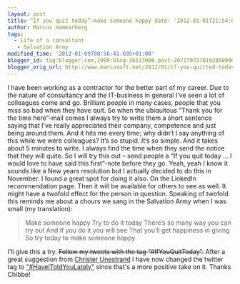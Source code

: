 ```yaml
---
layout: post
title: “If you quit today”–make someone happy date: '2012-01-01T21:54:00.001+01:00'
author: Marcus Hammarberg
tags:
  - Life of a consultant
   - Salvation Army
modified_time: '2012-01-09T08:56:41.695+01:00'
blogger_id: tag:blogger.com,1999:blog-36533086.post-2071797570192050990
blogger_orig_url: http://www.marcusoft.net/2012/01/if-you-quitted-todaymake-someone-happy.html
---
```


I have been working as a contractor for the better part of my
career. Due to the nature of consultancy and the IT-business in general
I’ve seen a lot of colleagues come and go. Brilliant people in many
cases, people that you miss so bad when they have quit.
So when the ubiquitous “Thank you for the time here”-mail comes I always
try to write them a short sentence saying that I’ve really appreciated
their company, competence and just being around them.
And it hits me every time; why didn’t I say anything of this while we
were colleagues?
It’s so stupid. It’s so simple. And it takes
about 5 minutes to write. I always find the time when they send the
notice that they will quite.
So I will try this out – send people a “If you quit today … I would love
to have said this first”-note before they go. Yeah, yeah I know it
sounds like a New years resolution but I actually decided to do this in
November.
I found a great spot for doing it also. On the LinkedIn recommendation
page. Then it will be available for others to see as well. It might have
a twofold effect for the person in question.
Speaking of twofold this reminds me about a chours we sang in the
Salvation Army when I was small (my translation):

> Make someone happy
> Try to do it today
> There’s so many way you can try out
> And if you do it you will see
> That you’ll get happiness in giving
> So try today to make someone happy

I’ll give this a try. ~~Follow my tweets with the tag
“#IfYouQuitToday”.~~
After a great suggestion
from <a href="https://twitter.com/#!/chibbeu" target="_blank">Christer
Unestrand</a> I have now changed the twitter tag to
<a href="https://twitter.com/#!/search?q=%23HaveIToldYouLately"
target="_blank">"#HaveIToldYouLately"</a> since that's a more positive
take on it. Thanks Chibbe!
